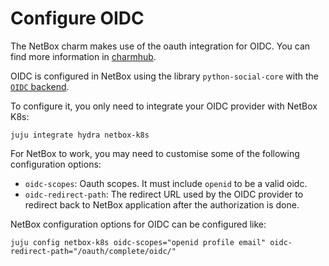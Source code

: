# Configure OIDC

The NetBox charm makes use of the oauth integration for OIDC. You can find
more information in [charmhub](https://charmhub.io/integrations/oauth).

OIDC is configured in NetBox using the library `python-social-core` with the [`OIDC` backend](https://python-social-auth.readthedocs.io/en/latest/backends/oidc.html).

To configure it, you only need to integrate your OIDC provider with NetBox K8s:
```
juju integrate hydra netbox-k8s
```

For NetBox to work, you may need to customise some of the following configuration options:
 - `oidc-scopes`: Oauth scopes. It must include `openid` to be a valid oidc.
 - `oidc-redirect-path`: The redirect URL used by the OIDC provider to redirect back to NetBox application after the authorization is done.

NetBox configuration options for OIDC can be configured like:
```
juju config netbox-k8s oidc-scopes="openid profile email" oidc-redirect-path="/oauth/complete/oidc/"
```
